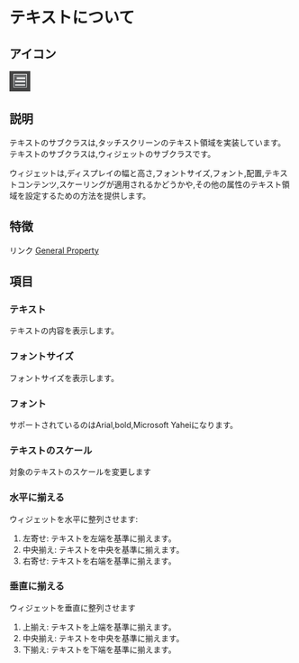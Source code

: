 # テキストについて

## アイコン

![](./res/text.png)

## 説明
テキストのサブクラスは,タッチスクリーンのテキスト領域を実装しています。テキストのサブクラスは,ウィジェットのサブクラスです。

ウィジェットは,ディスプレイの幅と高さ,フォントサイズ,フォント,配置,テキストコンテンツ,スケーリングが適用されるかどうかや,その他の属性のテキスト領域を設定するための方法を提供します。


## 特徴

リンク [General Property](../widget/general_property.md)

## 項目


### テキスト

テキストの内容を表示します。

### フォントサイズ

フォントサイズを表示します。

### フォント

サポートされているのはArial,bold,Microsoft Yaheiになります。

### テキストのスケール

対象のテキストのスケールを変更します

### 水平に揃える

ウィジェットを水平に整列させます:

1. 左寄せ: テキストを左端を基準に揃えます。
2. 中央揃え: テキストを中央を基準に揃えます。
3. 右寄せ: テキストを右端を基準に揃えます。


### 垂直に揃える

ウィジェットを垂直に整列させます

1. 上揃え: テキストを上端を基準に揃えます。
2. 中央揃え: テキストを中央を基準に揃えます。
3. 下揃え: テキストを下端を基準に揃えます。
